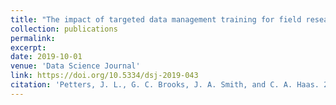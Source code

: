 ```yaml
---
title: "The impact of targeted data management training for field research projects"
collection: publications
permalink: 
excerpt:
date: 2019-10-01
venue: 'Data Science Journal'
link: https://doi.org/10.5334/dsj-2019-043
citation: 'Petters, J. L., G. C. Brooks, J. A. Smith, and C. A. Haas. 2019. The impact of targeted data management training for field research projects. <i>Data Science Journal</i> 18:43-50.'
---
```

